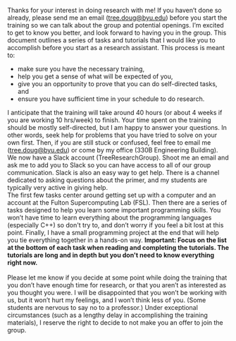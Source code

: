 Thanks for your interest in doing research with me! If you haven’t done so already, please send me an email (tree.doug@byu.edu) before you start the training so we can talk about the group and potential openings. I’m excited to get to know you better, and look forward to having you in the group. 
This document outlines a series of tasks and tutorials that I would like you to accomplish before you start as a research assistant. This process is meant to:
*	make sure you have the necessary training,
*	help you get a sense of what will be expected of you,
*	give you an opportunity to prove that you can do self-directed tasks, and
*	ensure you have sufficient time in your schedule to do research.
	
I anticipate that the training will take around 40 hours (or about 4 weeks if you are working 10 hrs/week) to finish. Your time spent on the training should be mostly self-directed, but I am happy to answer your questions. In other words, seek help for problems that you have tried to solve on your own first. Then, if you are still stuck or confused, feel free to email me (tree.doug@byu.edu) or come by my office (330B Engineering Building). 
\
We now have a Slack account (TreeResearchGroup). Shoot me an email and ask me to add you to Slack so you can have access to all of our group communication. Slack is also an easy way to get help. There is a channel dedicated to asking questions about the primer, and my students are typically very active in giving help.
\
The first few tasks center around getting set up with a computer and an account at the Fulton Supercomputing Lab (FSL). Then there are a series of tasks designed to help you learn some important programming skills. You won’t have time to learn everything about the programming languages (especially C++) so don't try to, and don’t worry if you feel a bit lost at this point. Finally, I have a small programming project at the end that will help you tie everything together in a hands-on way. **Important: Focus on the list at the bottom of each task when reading and completing the tutorials. The tutorials are long and in depth but you don't need to know everything right now.**  
\
Please let me know if you decide at some point while doing the training that you don’t have enough time for research, or that you aren’t as interested as you thought you were. I will be disappointed that you won’t be working with us, but it won’t hurt my feelings, and I won’t think less of you. (Some students are nervous to say no to a professor.) Under exceptional circumstances (such as a lengthy delay in accomplishing the training materials), I reserve the right to decide to not make you an offer to join the group.
